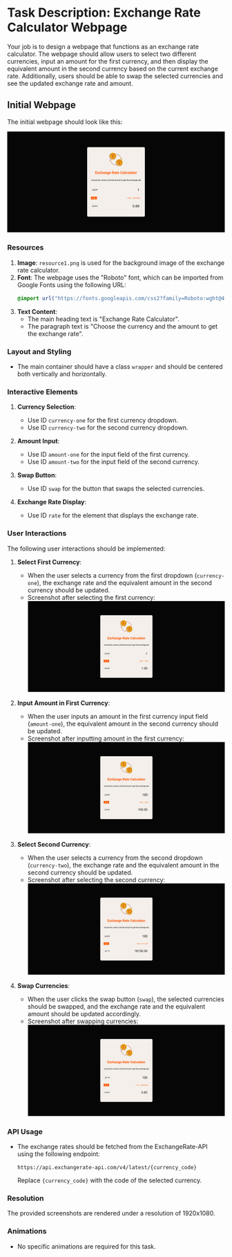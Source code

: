 
# Task Description: Exchange Rate Calculator Webpage

Your job is to design a webpage that functions as an exchange rate calculator. The webpage should allow users to select two different currencies, input an amount for the first currency, and then display the equivalent amount in the second currency based on the current exchange rate. Additionally, users should be able to swap the selected currencies and see the updated exchange rate and amount.

## Initial Webpage

The initial webpage should look like this:

![initial webpage](./_images/origin.png)

### Resources

1. **Image**: `resource1.png` is used for the background image of the exchange rate calculator.
2. **Font**: The webpage uses the "Roboto" font, which can be imported from Google Fonts using the following URL:
   ```css
   @import url("https://fonts.googleapis.com/css2?family=Roboto:wght@400;700&display=swap");
   ```
3. **Text Content**:
   - The main heading text is "Exchange Rate Calculator".
   - The paragraph text is "Choose the currency and the amount to get the exchange rate".

### Layout and Styling

- The main container should have a class `wrapper` and should be centered both vertically and horizontally.

### Interactive Elements

1. **Currency Selection**:
   - Use ID `currency-one` for the first currency dropdown.
   - Use ID `currency-two` for the second currency dropdown.

2. **Amount Input**:
   - Use ID `amount-one` for the input field of the first currency.
   - Use ID `amount-two` for the input field of the second currency.

3. **Swap Button**:
   - Use ID `swap` for the button that swaps the selected currencies.

4. **Exchange Rate Display**:
   - Use ID `rate` for the element that displays the exchange rate.

### User Interactions

The following user interactions should be implemented:

1. **Select First Currency**:
   - When the user selects a currency from the first dropdown (`currency-one`), the exchange rate and the equivalent amount in the second currency should be updated.
   - Screenshot after selecting the first currency:
     ![after selecting first currency](./_images/after_select_currency_one.png)

2. **Input Amount in First Currency**:
   - When the user inputs an amount in the first currency input field (`amount-one`), the equivalent amount in the second currency should be updated.
   - Screenshot after inputting amount in the first currency:
     ![after inputting amount in first currency](./_images/after_input_amount_one.png)

3. **Select Second Currency**:
   - When the user selects a currency from the second dropdown (`currency-two`), the exchange rate and the equivalent amount in the second currency should be updated.
   - Screenshot after selecting the second currency:
     ![after selecting second currency](./_images/after_select_currency_two.png)

4. **Swap Currencies**:
   - When the user clicks the swap button (`swap`), the selected currencies should be swapped, and the exchange rate and the equivalent amount should be updated accordingly.
   - Screenshot after swapping currencies:
     ![after swapping currencies](./_images/after_swap_currencies.png)


### API Usage

- The exchange rates should be fetched from the ExchangeRate-API using the following endpoint:
  ```
  https://api.exchangerate-api.com/v4/latest/{currency_code}
  ```
  Replace `{currency_code}` with the code of the selected currency.

### Resolution

The provided screenshots are rendered under a resolution of 1920x1080.

### Animations

- No specific animations are required for this task.
